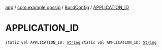 [app](../../index.md) / [com.example.gossip](../index.md) / [BuildConfig](index.md) / [APPLICATION_ID](./-a-p-p-l-i-c-a-t-i-o-n_-i-d.md)

# APPLICATION_ID

`static val APPLICATION_ID: `[`String`](https://kotlinlang.org/api/latest/jvm/stdlib/kotlin/-string/index.html)
`static val APPLICATION_ID: `[`String`](https://kotlinlang.org/api/latest/jvm/stdlib/kotlin/-string/index.html)